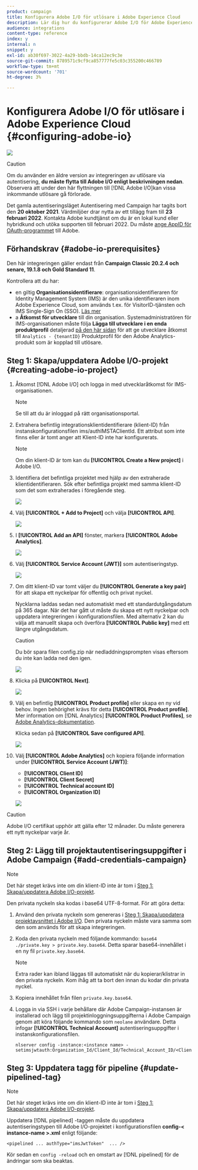 ```yaml
---
product: campaign
title: Konfigurera Adobe I/O för utlösare i Adobe Experience Cloud
description: Lär dig hur du konfigurerar Adobe I/O för Adobe Experience Cloud Triggers
audience: integrations
content-type: reference
index: y
internal: n
snippet: y
exl-id: ab30f697-3022-4a29-bbdb-14ca12ec9c3e
source-git-commit: 8789571c9cf9ca857777fe5c03c355200c466789
workflow-type: tm+mt
source-wordcount: '701'
ht-degree: 3%

---
```


# Konfigurera Adobe I/O för utlösare i Adobe Experience Cloud {#configuring-adobe-io}

![](../../assets/v7-only.svg)

>[!CAUTION]
>
>Om du använder en äldre version av integreringen av utlösare via autentisering, **du måste flytta till Adobe I/O enligt beskrivningen nedan**.
>Observera att under den här flyttningen till [!DNL Adobe I/O]kan vissa inkommande utlösare gå förlorade.
>
>Det gamla autentiseringsläget Autentisering med Campaign har tagits bort den **20 oktober 2021**. Värdmiljöer drar nytta av ett tillägg fram till  **23 februari 2022**. Kontakta Adobe kundtjänst om du är en lokal kund eller hybridkund och utöka supporten till februari 2022. Du måste [ange AppID för OAuth-programmet](../../integrations/using/configuring-pipeline.md?lang=en#step-optional) till Adobe.

## Förhandskrav {#adobe-io-prerequisites}

Den här integreringen gäller endast från **Campaign Classic 20.2.4 och senare, 19.1.8 och Gold Standard 11**.

Kontrollera att du har:

* en giltig **Organisationsidentifierare**: organisationsidentifieraren för Identity Management System (IMS) är den unika identifieraren inom Adobe Experience Cloud, som används t.ex. för VisitorID-tjänsten och IMS Single-Sign On (SSO). [Läs mer](https://experienceleague.adobe.com/docs/core-services/interface/manage-users-and-products/organizations.html)
* a **Åtkomst för utvecklare** till din organisation. Systemadministratören för IMS-organisationen måste följa **Lägga till utvecklare i en enda produktprofil** detaljerad [på den här sidan](https://helpx.adobe.com/enterprise/admin-guide.html/enterprise/using/manage-developers.ug.html) för att ge utvecklare åtkomst till `Analytics - {tenantID}` Produktprofil för den Adobe Analytics-produkt som är kopplad till utlösare.

## Steg 1: Skapa/uppdatera Adobe I/O-projekt {#creating-adobe-io-project}

1. Åtkomst [!DNL Adobe I/O] och logga in med utvecklaråtkomst för IMS-organisationen.

   >[!NOTE]
   >
   > Se till att du är inloggad på rätt organisationsportal.

1. Extrahera befintlig integrationsklientidentifierare (klient-ID) från instanskonfigurationsfilen ims/authIMSTAClientId. Ett attribut som inte finns eller är tomt anger att Klient-ID inte har konfigurerats.

   >[!NOTE]
   >
   >Om din klient-ID är tom kan du **[!UICONTROL Create a New project]** i Adobe I/O.

1. Identifiera det befintliga projektet med hjälp av den extraherade klientidentifieraren. Sök efter befintliga projekt med samma klient-ID som det som extraherades i föregående steg.

   ![](assets/do-not-localize/adobe_io_8.png)

1. Välj **[!UICONTROL + Add to Project]** och välja **[!UICONTROL API]**.

   ![](assets/do-not-localize/adobe_io_1.png)

1. I **[!UICONTROL Add an API]** fönster, markera **[!UICONTROL Adobe Analytics]**.

   ![](assets/do-not-localize/adobe_io_2.png)

1. Välj **[!UICONTROL Service Account (JWT)]** som autentiseringstyp.

   ![](assets/do-not-localize/adobe_io_3.png)

1. Om ditt klient-ID var tomt väljer du **[!UICONTROL Generate a key pair]** för att skapa ett nyckelpar för offentlig och privat nyckel.

   Nycklarna laddas sedan ned automatiskt med ett standardutgångsdatum på 365 dagar. När det har gått ut måste du skapa ett nytt nyckelpar och uppdatera integreringen i konfigurationsfilen. Med alternativ 2 kan du välja att manuellt skapa och överföra **[!UICONTROL Public key]** med ett längre utgångsdatum.

   >[!CAUTION]
   >
   >Du bör spara filen config.zip när nedladdningsprompten visas eftersom du inte kan ladda ned den igen.

   ![](assets/do-not-localize/adobe_io_4.png)

1. Klicka på **[!UICONTROL Next]**.

   ![](assets/do-not-localize/adobe_io_5.png)

1. Välj en befintlig **[!UICONTROL Product profile]** eller skapa en ny vid behov. Ingen behörighet krävs för detta **[!UICONTROL Product profile]**. Mer information om [!DNL Analytics] **[!UICONTROL Product Profiles]**, se [Adobe Analytics-dokumentation](https://experienceleague.adobe.com/docs/analytics/admin/admin-console/home.html#admin-console).

   Klicka sedan på **[!UICONTROL Save configured API]**.

   ![](assets/do-not-localize/adobe_io_6.png)

1. Välj **[!UICONTROL Adobe Analytics]** och kopiera följande information under **[!UICONTROL Service Account (JWT)]**:

   * **[!UICONTROL Client ID]**
   * **[!UICONTROL Client Secret]**
   * **[!UICONTROL Technical account ID]**
   * **[!UICONTROL Organization ID]**

   ![](assets/do-not-localize/adobe_io_7.png)

>[!CAUTION]
>
>Adobe I/O certifikat upphör att gälla efter 12 månader. Du måste generera ett nytt nyckelpar varje år.

## Steg 2: Lägg till projektautentiseringsuppgifter i Adobe Campaign {#add-credentials-campaign}

>[!NOTE]
>
>Det här steget krävs inte om din klient-ID inte är tom i [Steg 1: Skapa/uppdatera Adobe I/O-projekt](#creating-adobe-io-project).

Den privata nyckeln ska kodas i base64 UTF-8-format. För att göra detta:

1. Använd den privata nyckeln som genereras i [Steg 1: Skapa/uppdatera projektavsnittet i Adobe I/O](#creating-adobe-io-project). Den privata nyckeln måste vara samma som den som används för att skapa integreringen.

1. Koda den privata nyckeln med följande kommando: `base64 ./private.key > private.key.base64`. Detta sparar base64-innehållet i en ny fil `private.key.base64`.

   >[!NOTE]
   >
   >Extra rader kan ibland läggas till automatiskt när du kopierar/klistrar in den privata nyckeln. Kom ihåg att ta bort den innan du kodar din privata nyckel.

1. Kopiera innehållet från filen `private.key.base64`.

1. Logga in via SSH i varje behållare där Adobe Campaign-instansen är installerad och lägg till projektinloggningsuppgifterna i Adobe Campaign genom att köra följande kommando som `neolane` användare. Detta infogar **[!UICONTROL Technical Account]** autentiseringsuppgifter i instanskonfigurationsfilen.

   ```
   nlserver config -instance:<instance name> -setimsjwtauth:Organization_Id/Client_Id/Technical_Account_ID/<Client_Secret>/<Base64_encoded_Private_Key>
   ```

## Steg 3: Uppdatera tagg för pipeline {#update-pipelined-tag}

>[!NOTE]
>
>Det här steget krävs inte om din klient-ID inte är tom i [Steg 1: Skapa/uppdatera Adobe I/O-projekt](#creating-adobe-io-project).

Uppdatera [!DNL pipelined] -taggen måste du uppdatera autentiseringstypen till Adobe I/O-projektet i konfigurationsfilen **config-&lt; instance-name >.xml** enligt följande:

```
<pipelined ... authType="imsJwtToken"  ... />
```

Kör sedan en `config -reload` och en omstart av [!DNL pipelined] för de ändringar som ska beaktas.
